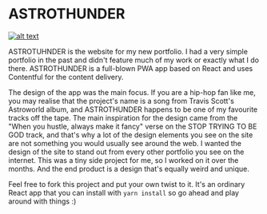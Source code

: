 # ASTROTHUNDER

[![alt text](https://images.ctfassets.net/f1nnr97nijby/5LEmTAK4qAKQKiE6yAiE0K/c48df31bc72fee9ec0037fab67635b5f/astro.jpg "builtbymeh.com demo")]((https://builtbymeh.com))


ASTROTUHNDER is the website for my new portfolio. I had a very simple portfolio in the past and didn't feature much of my work or exactly what I do there. ASTROTHUNDER is a full-blown PWA app based on React and uses Contentful for the content delivery.

The design of the app was the main focus. If you are a hip-hop fan like me, you may realise that the project's name is a song from Travis Scott's Astroworld album, and ASTROTHUNDER happens to be one of my favourite tracks off the tape. The main inspiration for the design came from the "When you hustle, always make it fancy" verse on the STOP TRYING TO BE GOD track, and that's why a lot of the design elements you see on the site are not something you would usually see around the web. I wanted the design of the site to stand out from every other portfolio you see on the internet. This was a tiny side project for me, so I worked on it over the months. And the end product is a design that's equally weird and unique.

Feel free to fork this project and put your own twist to it. It's an ordinary React app that you can install with `yarn install` so go ahead and play around with things :) 